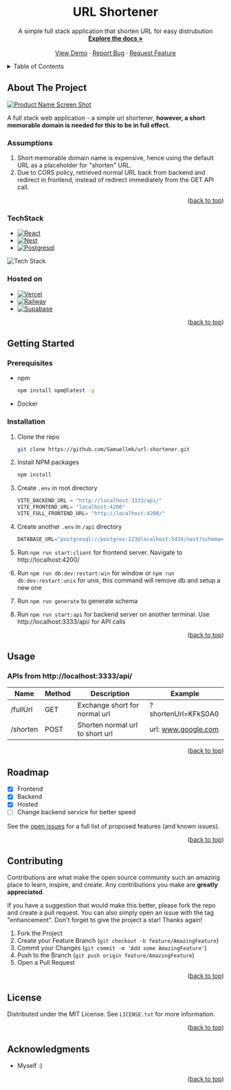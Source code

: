 <div align="center">
<h1 align="center">URL Shortener</h1>

  <p align="center">
    A simple full stack application that shorten URL for easy distrubution
    <br />
    <a href="https://github.com/Samuellmk/url-shortener"><strong>Explore the docs »</strong></a>
    <br />
    <br />
    <a href="https://shrink-me-bay.vercel.app/">View Demo</a>
    ·
    <a href="https://github.com/Samuellmk/url-shortener/issues">Report Bug</a>
    ·
    <a href="https://github.com/Samuellmk/url-shortener/issues">Request Feature</a>
  </p>
</div>

<!-- TABLE OF CONTENTS -->
<details>
  <summary>Table of Contents</summary>
  <ol>
    <li>
      <a href="#about-the-project">About The Project</a>
      <ul>
        <li><a href="#techstack">Tech Stack</a></li>
        <li><a href="#hostedon">Hosted On</a></li>
        <li><a href="#assumptions">Assumptions</a></li>
      </ul>
    </li>
    <li>
      <a href="#getting-started">Getting Started</a>
      <ul>
        <li><a href="#prerequisites">Prerequisites</a></li>
        <li><a href="#installation">Installation</a></li>
      </ul>
    </li>
    <li><a href="#usage">Usage</a></li>
    <li><a href="#roadmap">Roadmap</a></li>
    <li><a href="#contributing">Contributing</a></li>
    <li><a href="#license">License</a></li>
    <li><a href="#contact">Contact</a></li>
    <li><a href="#acknowledgments">Acknowledgments</a></li>
  </ol>
</details>

<!-- ABOUT THE PROJECT -->

## About The Project

[![Product Name Screen Shot][product-screenshot]](https://shrink-me-bay.vercel.app/)

A full stack web application - a simple url shortener, **however, a short memorable domain is needed for this to be in full effect.**

### Assumptions

1. Short memorable domain name is expensive, hence using the default URL as a placeholder for "shorten" URL.
2. Due to CORS policy, retrieved normal URL back from backend and redirect in frontend, instead of redirect immediately from the GET API call.

<p align="right">(<a href="#readme-top">back to top</a>)</p>

### TechStack

- [![React][React.js]][React-url]
- [![Nest][Nest.js]][Nest-url]
- [![Postgresql][Postgresql]][Postgresql-url]

![Tech Stack][techstack]

### Hosted on

- [![Vercel][Vercel]][Vercel-url]
- [![Railway][Railway]][Railway-url]
- [![Supabase][Supabase]][Supabase-url]

<p align="right">(<a href="#readme-top">back to top</a>)</p>

<!-- GETTING STARTED -->

## Getting Started

### Prerequisites
- npm
  ```sh
  npm install npm@latest -g
  ```
- Docker

### Installation

1. Clone the repo
   ```sh
   git clone https://github.com/Samuellmk/url-shortener.git
   ```
2. Install NPM packages
   ```sh
   npm install
   ```
3. Create `.env` in root directory

   ```js
   VITE_BACKEND_URL = "http://localhost:3333/api/"
   VITE_FRONTEND_URL= "localhost:4200"
   VITE_FULL_FRONTEND_URL= "http://localhost:4200/"
   ```

4. Create another `.env` in `/api` directory

   ```js
   DATABASE_URL="postgresql://postgres:123@localhost:5434/nest?schema=public"
   ```

5. Run `npm run start:client` for frontend server. Navigate to http://localhost:4200/

6. Run `npm run db:dev:restart:win` for window or `npm run db:dev:restart:unix` for unix, this command will remove db and setup a new one

7. Run `npm run generate` to generate schema

8. Run `npm run start:api` for backend server on another terminal. Use http://localhost:3333/api/ for API calls

<p align="right">(<a href="#readme-top">back to top</a>)</p>

<!-- USAGE EXAMPLES -->

## Usage

<h3>APIs from http://localhost:3333/api/ </h3>

| Name     | Method | Description                     | Example             |
| -------- | ------ | ------------------------------- | ------------------- |
| /fullUrl | GET    | Exchange short for normal url   | ?shortenUrl=KFkS0A0 |
| /shorten | POST   | Shorten normal url to short url | url: www.google.com |

<p align="right">(<a href="#readme-top">back to top</a>)</p>

<!-- ROADMAP -->

## Roadmap

- [x] Frontend
- [x] Backend
- [x] Hosted
- [ ] Change backend service for better speed

See the [open issues](https://github.com/Samuellmk/url-shortener/issues) for a full list of proposed features (and known issues).

<p align="right">(<a href="#readme-top">back to top</a>)</p>

<!-- CONTRIBUTING -->

## Contributing

Contributions are what make the open source community such an amazing place to learn, inspire, and create. Any contributions you make are **greatly appreciated**.

If you have a suggestion that would make this better, please fork the repo and create a pull request. You can also simply open an issue with the tag "enhancement".
Don't forget to give the project a star! Thanks again!

1. Fork the Project
2. Create your Feature Branch (`git checkout -b feature/AmazingFeature`)
3. Commit your Changes (`git commit -m 'Add some AmazingFeature'`)
4. Push to the Branch (`git push origin feature/AmazingFeature`)
5. Open a Pull Request

<p align="right">(<a href="#readme-top">back to top</a>)</p>

<!-- LICENSE -->

## License

Distributed under the MIT License. See `LICENSE.txt` for more information.

<p align="right">(<a href="#readme-top">back to top</a>)</p>

<!-- ACKNOWLEDGMENTS -->

## Acknowledgments

- Myself :)

<p align="right">(<a href="#readme-top">back to top</a>)</p>

<!-- MARKDOWN LINKS & IMAGES -->
<!-- https://www.markdownguide.org/basic-syntax/#reference-style-links -->

[contributors-shield]: https://img.shields.io/github/contributors/othneildrew/Best-README-Template.svg?style=for-the-badge
[contributors-url]: https://github.com/othneildrew/Best-README-Template/graphs/contributors
[forks-shield]: https://img.shields.io/github/forks/othneildrew/Best-README-Template.svg?style=for-the-badge
[forks-url]: https://github.com/othneildrew/Best-README-Template/network/members
[stars-shield]: https://img.shields.io/github/stars/othneildrew/Best-README-Template.svg?style=for-the-badge
[stars-url]: https://github.com/othneildrew/Best-README-Template/stargazers
[issues-shield]: https://img.shields.io/github/issues/othneildrew/Best-README-Template.svg?style=for-the-badge
[issues-url]: https://github.com/othneildrew/Best-README-Template/issues
[license-shield]: https://img.shields.io/github/license/othneildrew/Best-README-Template.svg?style=for-the-badge
[license-url]: https://github.com/othneildrew/Best-README-Template/blob/master/LICENSE.txt
[techstack]:https://i.ibb.co/QFHpdMP/Govtech-arch-drawio-1.png
[product-screenshot]: https://i.ibb.co/CHQyR9y/url-shortener.png
[React.js]: https://img.shields.io/badge/React-20232A?style=for-the-badge&logo=react&logoColor=61DAFB
[React-url]: https://reactjs.org/
[Nest.js]: https://img.shields.io/badge/NestJs-20232A?style=for-the-badge&logo=nestjs&logoColor=e0234e
[Nest-url]: https://nestjs.com/
[Postgresql]: https://img.shields.io/badge/postgresql-20232A?style=for-the-badge&logo=postgresql&logoColor=00000
[Postgresql-url]: https://www.postgresql.org/
[Vercel]: https://img.shields.io/badge/Vercel-20232A?style=for-the-badge&logo=Vercel&logoColor=00000
[Vercel-url]: https://www.vercel.com/
[Railway]: https://img.shields.io/badge/Railway-20232A?style=for-the-badge&logo=Railway&logoColor=00000
[Railway-url]: https://railway.app/
[Supabase]: https://img.shields.io/badge/supabase-20232A?style=for-the-badge&logo=supabase&logoColor=00000
[Supabase-url]: https://supabase.com/
